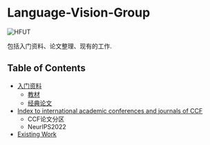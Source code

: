 # Language-Vision-Group
![HFUT](http://www.hfut.edu.cn/images/yxsz.png)

包括入门资料、论文整理、现有的工作.

## Table of Contents
* [入门资料](https://github.com/liulijie-2020/Language-Vision-Group/tree/main/%E5%85%A5%E9%97%A8%E8%B5%84%E6%96%99)
  * [教材](https://github.com/liulijie-2020/Language-Vision-Group/blob/main/%E5%85%A5%E9%97%A8%E8%B5%84%E6%96%99/README.md)
  * [经典论文](https://github.com/liulijie-2020/Language-Vision-Group/tree/main/%E5%85%A5%E9%97%A8%E8%B5%84%E6%96%99/%E7%BB%8F%E5%85%B8%E8%AE%BA%E6%96%87)
* [Index to international academic conferences and journals of CCF](https://github.com/liulijie-2020/Language-Vision-Group/tree/main/Paper%20Collection)
  * CCF论文分区 
  * NeurIPS2022
* [Existing Work](https://github.com/liulijie-2020/Language-Vision-Group/tree/main/Existing%20Work)

